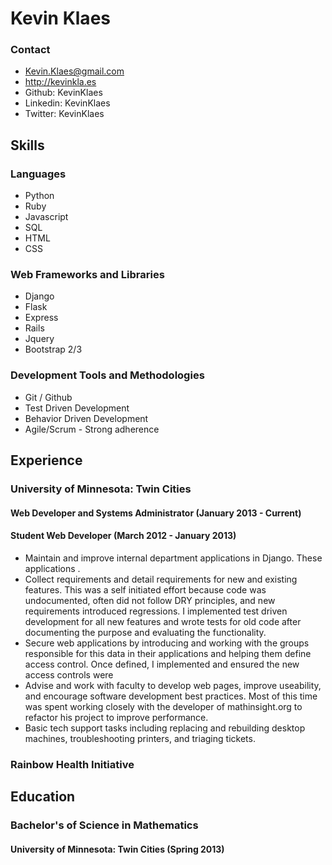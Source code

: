 # Kevin Klaes
### Contact
- Kevin.Klaes@gmail.com
- http://kevinkla.es
- Github: KevinKlaes
- Linkedin: KevinKlaes
- Twitter: KevinKlaes

## Skills
### Languages
- Python
- Ruby
- Javascript
- SQL
- HTML
- CSS

### Web Frameworks and Libraries
- Django
- Flask
- Express
- Rails
- Jquery
- Bootstrap 2/3

### Development Tools and Methodologies
- Git / Github
- Test Driven Development
- Behavior Driven Development
- Agile/Scrum - Strong adherence 

## Experience
### University of Minnesota: Twin Cities
#### Web Developer and Systems Administrator (January 2013 - Current)
#### Student Web Developer (March 2012 - January 2013)
- Maintain and improve internal department applications in Django. These applications .
- Collect requirements and detail requirements for new and existing features. This was a self initiated effort because code was undocumented, often did not follow DRY principles, and new requirements introduced regressions. I implemented test driven development for all new features and wrote tests for old code after documenting the purpose and evaluating the functionality.
- Secure web applications by introducing and working with the groups responsible for this data in their applications and helping them define access control. Once defined, I implemented and ensured the new access controls were 
- Advise and work with faculty to develop web pages, improve useability, and encourage software development best practices. Most of this time was spent working closely with the developer of mathinsight.org to refactor his project to improve performance. 
- Basic tech support tasks including replacing and rebuilding desktop machines, troubleshooting printers, and triaging tickets.

### Rainbow Health Initiative
####

## Education
### Bachelor's of Science in Mathematics 
#### University of Minnesota: Twin Cities (Spring 2013)
